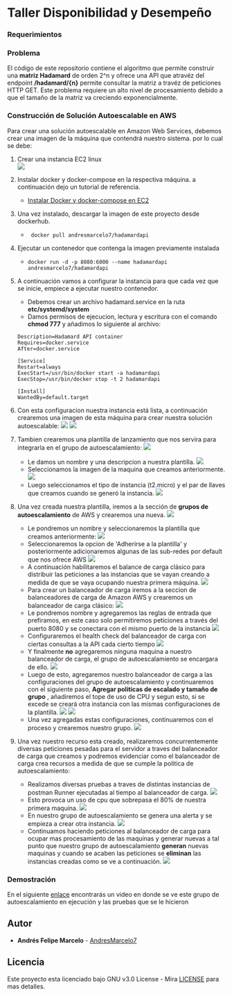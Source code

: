 # Taller Disponibilidad y Desempeño

### Requerimientos


### Problema
El código de este repositorio contiene el algoritmo que permite construir una **matriz Hadamard** de orden 2^n y ofrece una API que atravéz del endpoint **/hadamard/{n}** permite consultar la matriz a travéz de peticiones HTTP GET.
Este problema requiere un alto nivel de procesamiento debido a que el tamaño de la matriz va creciendo exponencialmente.

### Construcción de Solución Autoescalable en AWS
Para crear una solución autoescalable en Amazon Web Services, debemos crear una imagen de la máquina que contendrá nuestro sistema. por lo cual se debe:
1. Crear una instancia EC2 linux  
![](img/tuto/1.jpg)
2. Instalar docker y docker-compose en la respectiva máquina. a continuación dejo un tutorial de referencia.
    * [Instalar Docker y docker-compose en EC2](https://gist.github.com/npearce/6f3c7826c7499587f00957fee62f8ee9)
3. Una vez instalado, descargar la imagen de este proyecto desde dockerhub.
    * ``` docker pull andresmarcelo7/hadamardapi```
4. Ejecutar un contenedor que contenga la imagen previamente instalada
    * ```docker run -d -p 8080:6000 --name hadamardapi andresmarcelo7/hadamardapi```
5. A continuación vamos a configurar la instancia para que cada vez que se inicie, empiece a ejecutar nuestro contenedor.
    * Debemos crear un archivo hadamard.service en la ruta **etc/systemd/system**
    * Damos permisos de ejecucion, lectura y escritura con el comando **chmod 777** y añadimos lo siguiente al archivo:
    ```[Unit]
    Description=Hadamard API container  
    Requires=docker.service  
    After=docker.service

    [Service]
    Restart=always  
    ExecStart=/usr/bin/docker start -a hadamardapi 
    ExecStop=/usr/bin/docker stop -t 2 hadamardapi

    [Install]
    WantedBy=default.target
    ```
6. Con esta configuracion nuestra instancia está lista, a continuación crearemos una imagen de esta máquina para crear nuestra solución autoescalable:
    ![](img/tuto/2.jpg)
    ![](img/tuto/3.jpg)

7. Tambien crearemos una plantilla de lanzamiento que nos servira para integrarla en el grupo de autoescalamiento:
    ![](img/tuto/4.jpg)
    * Le damos un nombre y una descripcion a nuestra plantilla.
    ![](img/tuto/5.jpg)
    * Seleccionamos la imagen de la maquina que creamos anteriormente.
    ![](img/tuto/6.jpg)
    * Luego seleccionamos el tipo de instancia (t2.micro) y el par de llaves que creamos cuando se generó la instancia.
    ![](img/tuto/7.jpg)
8. Una vez creada nuestra plantilla, iremos a la sección de **grupos de autoescalamiento** de AWS y crearemos una nueva.
![](img/tuto/8.jpg)
    * Le pondremos un nombre y seleccionaremos la plantilla que creamos anteriormente:
    ![](img/tuto/9.jpg)
    * Seleccionaremos la opcion de 'Adherirse a la plantilla' y posteriormente adicionaremos algunas de las sub-redes por default que nos ofrece AWS
    ![](img/tuto/10.jpg)
    * A continuación habilitaremos el balance de carga clásico para distribuir las peticiones a las instancias que se vayan creando a medida de que se vaya ocupando nuestra primera máquina.
    ![](img/tuto/11.jpg)
    * Para crear un balanceador de carga iremos a la seccion de balanceadores de carga de Amazon AWS y crearemos un balanceador de carga clásico:
    ![](img/tuto/12.jpg)
    * Le pondremos nombre y agregaremos las reglas de entrada que prefiramos, en este caso solo permitiremos peticiones a través del puerto 8080 y se conectara con el mismo puerto de la instancia
    ![](img/tuto/13.jpg)
    * Configuraremos el health check del balanceador de carga con ciertas consultas a la API cada cierto tiempo
    ![](img/tuto/14.jpg)
    * Y finalmente **no** agregaremos ninguna maquina a nuestro balanceador de carga, el grupo de autoescalamiento se encargara de ello.
    ![](img/tuto/15.jpg)
    * Luego de esto, agregaremos nuestro balanceador de carga a las configuraciones del grupo de autoescalamiento y continuaremos con el siguiente paso, **Agregar politicas de escalado y tamaño de grupo** , añadiremos el tope de uso de CPU y segun esto, si se excede se creará otra instancia con las mismas configuraciones de la plantilla.
    ![](img/tuto/16.jpg)
    ![](img/tuto/17.jpg)
    * Una vez agregadas estas configuraciones, continuaremos con el proceso y crearemos nuestro grupo.
    ![](img/tuto/18.jpg)
9. Una vez nuestro recurso esta creado, realizaremos concurrentemente diversas peticiones pesadas para el servidor a traves del balanceador de carga que creamos y podremos evidenciar como el balanceador de carga crea recursos a medida de que se cumple la politica de autoescalamiento:
    * Realizamos diversas pruebas a traves de distintas instancias de postman Runner ejecutadas al tiempo al balanceador de carga.
    ![](img/demo/3)
    * Esto provoca un uso de cpu que sobrepasa el 80% de nuestra primera maquina.
    ![](img/demo/1)
    * En nuestro grupo de autoescalamiento se genera una alerta y se empieza a crear otra instancia.
    ![](img/demo/2)
    * Continuamos haciendo peticiones al balanceador de carga para ocupar mas procesamiento de las maquinas y generar nuevas a tal punto que nuestro grupo de autoescalamiento **generan** nuevas maquinas y cuando se acaben las peticiones se **eliminan** las instancias creadas como se ve a continuación.
    ![](img/demo/5)

### Demostración

En el siguiente [enlace](https://youtu.be/3iv3y0Q2RqA) encontrarás un video en donde se ve este grupo de autoescalamiento en ejecución y las pruebas que se le hicieron 
    
    
## Autor

* **Andrés Felipe Marcelo** - [AndresMarcelo7](https://github.com/AndresMarcelo7)

## Licencia

Este proyecto esta licenciado bajo GNU v3.0 License - Mira [LICENSE](LICENSE) para mas detalles.

